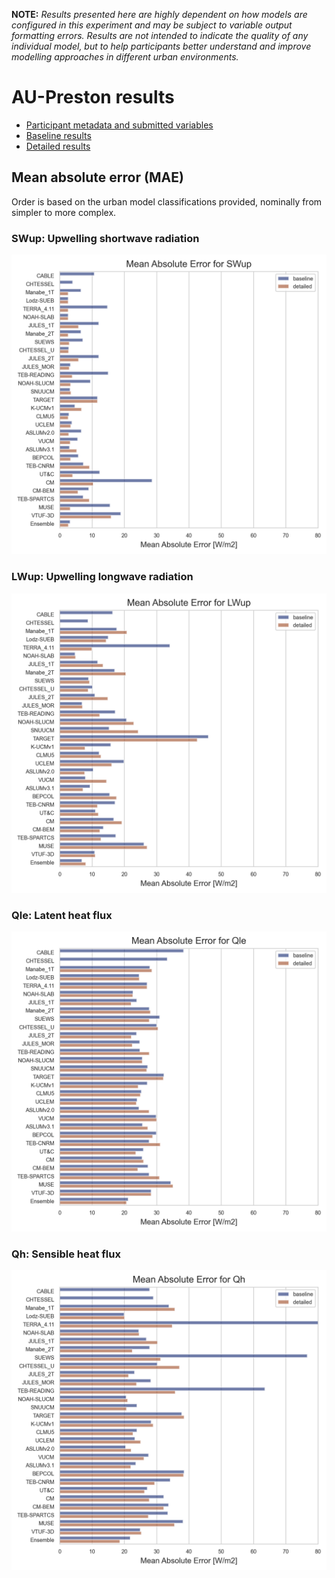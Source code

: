 
**NOTE:** *Results presented here are highly dependent on how models are configured in this experiment and may be subject to variable output formatting errors. Results are not intended to indicate the quality of any individual model, but to help participants better understand and improve modelling approaches in different urban environments.*


# AU-Preston results

 - [Participant metadata and submitted variables](../modelattrs/index.md)
 - [Baseline results](../baseline/index.md)
 - [Detailed results](../detailed/index.md)

## Mean absolute error (MAE)

Order is based on the urban model classifications provided, nominally from simpler to more complex.

### <a name="swup"></a>SWup: Upwelling shortwave radiation
[![SWup](AU-Preston_SWup_MAE.png)](AU-Preston_SWup_MAE.png)

### <a name="lwup"></a>LWup: Upwelling longwave radiation
[![LWup](AU-Preston_LWup_MAE.png)](AU-Preston_LWup_MAE.png)

### <a name="qle"></a>Qle: Latent heat flux
[![Qle](AU-Preston_Qle_MAE.png)](AU-Preston_Qle_MAE.png)

### <a name="qh"></a>Qh: Sensible heat flux
[![Qh](AU-Preston_Qh_MAE.png)](AU-Preston_Qh_MAE.png)

